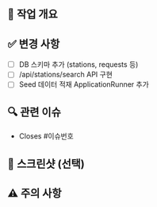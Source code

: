 ## 📌 작업 개요
<!-- 어떤 작업인지 간단히 설명 -->

## ✅ 변경 사항
<!-- 주요 변경 내용을 bullet point로 정리 -->
- [ ] DB 스키마 추가 (stations, requests 등)
- [ ] /api/stations/search API 구현
- [ ] Seed 데이터 적재 ApplicationRunner 추가

## 🔍 관련 이슈
- Closes #이슈번호

## 📸 스크린샷 (선택)
<!-- API 응답 예시, 테스트 결과 캡처 등 -->

## ⚠️ 주의 사항
<!-- 리뷰어가 집중해서 봐야 할 부분, 테스트 방법 -->
